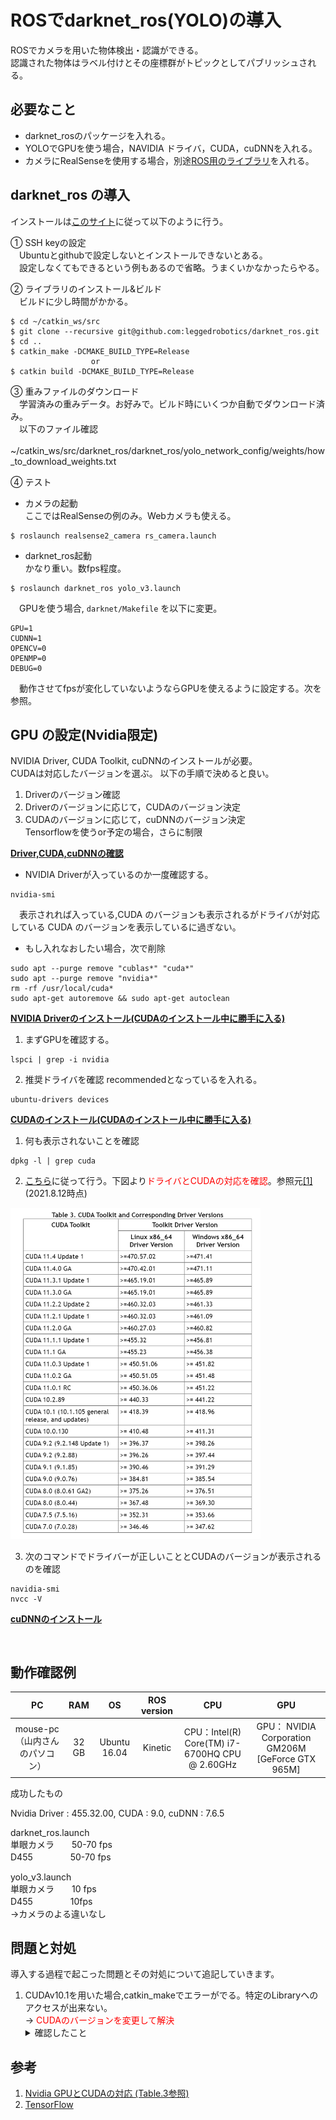 # ROSでdarknet_ros(YOLO)の導入

ROSでカメラを用いた物体検出・認識ができる。  
認識された物体はラベル付けとその座標群がトピックとしてパブリッシュされる。

## 必要なこと

- darknet_rosのパッケージを入れる。
- YOLOでGPUを使う場合，NAVIDIA ドライバ，CUDA，cuDNNを入れる。
- カメラにRealSenseを使用する場合，別途[ROS用のライブラリ](../realsense_ros/install.md)を入れる。

## darknet_ros の導入
インストールは[このサイト](https://demura.net/robot/16542.html)に従って以下のように行う。

① SSH keyの設定  
　Ubuntuとgithubで設定しないとインストールできないとある。  
　設定しなくてもできるという例もあるので省略。うまくいかなかったらやる。

② ライブラリのインストール&ビルド  
　ビルドに少し時間がかかる。

```
$ cd ~/catkin_ws/src
$ git clone --recursive git@github.com:leggedrobotics/darknet_ros.git
$ cd ..
$ catkin_make -DCMAKE_BUILD_TYPE=Release
                  or
$ catkin build -DCMAKE_BUILD_TYPE=Release
```

③ 重みファイルのダウンロード  
　学習済みの重みデータ。お好みで。ビルド時にいくつか自動でダウンロード済み。  
　以下のファイル確認  
&emsp;~/catkin_ws/src/darknet_ros/darknet_ros/yolo_network_config/weights/how_to_download_weights.txt

④ テスト  
- カメラの起動  
  ここではRealSenseの例のみ。Webカメラも使える。

```
$ roslaunch realsense2_camera rs_camera.launch
```

- darknet_ros起動  
  かなり重い。数fps程度。
```
$ roslaunch darknet_ros yolo_v3.launch
```
&emsp;GPUを使う場合, `darknet/Makefile` を以下に変更。

```darknet/Makefile
GPU=1
CUDNN=1
OPENCV=0
OPENMP=0
DEBUG=0
```

&emsp;動作させてfpsが変化していないようならGPUを使えるように設定する。次を参照。

## GPU の設定(Nvidia限定)

NVIDIA Driver, CUDA Toolkit, cuDNNのインストールが必要。  
CUDAは対応したバージョンを選ぶ。
以下の手順で決めると良い。
1. Driverのバージョン確認
2. Driverのバージョンに応じて，CUDAのバージョン決定
3. CUDAのバージョンに応じて，cuDNNのバージョン決定  
   Tensorflowを使うor予定の場合，さらに制限

<u>__Driver,CUDA,cuDNNの確認__</u>
- NVIDIA Driverが入っているのか一度確認する。  

```　　
nvidia-smi
```
　表示されれば入っている,CUDA のバージョンも表示されるがドライバが対応している CUDA のバージョンを表示しているに過ぎない。

- もし入れなおしたい場合，次で削除

```
sudo apt --purge remove "cublas*" "cuda*"
sudo apt --purge remove "nvidia*"
rm -rf /usr/local/cuda*
sudo apt-get autoremove && sudo apt-get autoclean
```

<u>__NVIDIA Driverのインストール(CUDAのインストール中に勝手に入る)__</u>

1. まずGPUを確認する。
```
lspci | grep -i nvidia
```
2. 推奨ドライバを確認 recommendedとなっているを入れる。
```
ubuntu-drivers devices
```

<u>__CUDAのインストール(CUDAのインストール中に勝手に入る)__</u>
1. 何も表示されないことを確認
```
dpkg -l | grep cuda
```
2. [こちら](https://qiita.com/yukoba/items/3692f1cb677b2383c983)に従って行う。下図より<span style="color: red; ">ドライバとCUDAの対応を確認</span>。参照元[[1]](https://docs.nvidia.com/cuda/cuda-toolkit-release-notes/index.html)(2021.8.12時点)


<img src="./cuda_version_list.png" width="400px"/>

3. 次のコマンドでドライバーが正しいこととCUDAのバージョンが表示されるのを確認
```
navidia-smi
nvcc -V
```

<u>__cuDNNのインストール__</u>

<br>

## 動作確認例

| PC | RAM | OS | ROS version | CPU | GPU |
|:-:|:-:|:-:|:-:|:-:|:-:|
| mouse-pc（山内さんのパソコン） | 32 GB | Ubuntu 16.04 | Kinetic |CPU：Intel(R) Core(TM) i7-6700HQ CPU @ 2.60GHz | GPU： NVIDIA Corporation GM206M [GeForce GTX 965M] |

成功したもの

Nvidia Driver : 455.32.00, CUDA : 9.0, cuDNN : 7.6.5

darknet_ros.launch<br>
単眼カメラ　　50-70 fps<br>
D455 　　　　50-70 fps  

yolo_v3.launch  
単眼カメラ　　10 fps<br>
D455 　　　　10fps  
→カメラのよる違いなし  

## 問題と対処
導入する過程で起こった問題とその対処について追記していきます。

1. CUDAv10.1を用いた場合,catkin_makeでエラーがでる。特定のLibraryへのアクセスが出来ない。  
→ <span style="color: red; ">CUDAのバージョンを変更して解決</span> 
　　<details><summary> 確認したこと </summary>
   → /usr/local にcuda,cuda-10.1の他にcuda-10.2のフォルダが存在  
   → 必要なヘッダファイルがわけられていまい，パスが通らないことが原因？  
   → 同様のエラーがでている報告があるが，問題ない場合もある。Ubuntuのバージョン？ドライバ？  
   </detail> 

## 参考
1) [Nvidia GPUとCUDAの対応 (Table.3参照)](https://docs.nvidia.com/cuda/cuda-toolkit-release-notes/index.html) 
2) [TensorFlow](https://www.tensorflow.org/install/source?hl=ja#gpu_support_2) 

